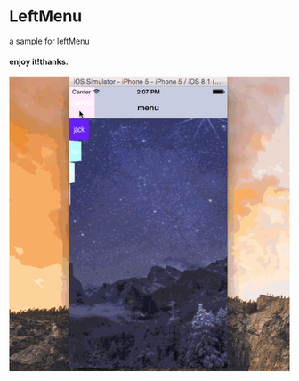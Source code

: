 # LeftMenu
a sample for leftMenu

#### enjoy it!thanks.
![](https://github.com/zhaiyjgithub/leftMenu/raw/master/leftMenu.gif)  

